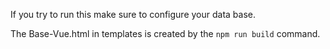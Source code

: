 If you try to run this make sure to configure your data base.


The Base-Vue.html in templates is created by the ```npm run build``` command.
